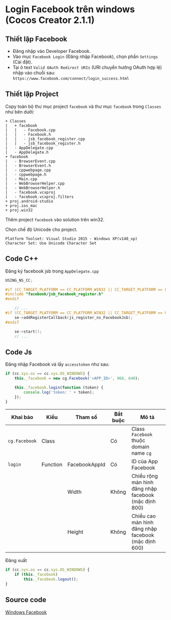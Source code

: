 # **Login Facebook trên windows (Cocos Creator 2.1.1)**

## **Thiết lập Facebook**

* Đăng nhập vào Developer Facebook.
* Vào mục `Facebook Login` (Đăng nhập Facebook), chọn phần `Settings` (Cài đặt). 
* Tại ô text `Valid OAuth Redirect URIs` (URI chuyển hướng OAuth hợp lệ) nhập vào chuỗi sau: `https://www.facebook.com/connect/login_success.html`

## **Thiết lập Project**
Copy toàn bộ thư mục project `facebook` và thư mục `facebook` trong `Classes` như bên dưới:
```
+ Classes
|   + facebook
|   |   - Facebook.cpp
|   |   - Facebook.h
|   |   - jsb_facebook_register.cpp
|   |   - jsb_facebook_register.h
|   - AppDelegate.cpp
|   - AppDelegate.h
+ facebook
|   - BrowserEvent.cpp
|   - BrowserEvent.h 
|   - cppwebpage.cpp
|   - cppwebpage.h
|   - Main.cpp
|   - WebBrowserHelper.cpp
|   - WebBrowserHelper.h
|   - facebook.vcxproj
|   - facebook.vcxproj.filters
+ proj.android-studio
+ proj.ios_mac
+ proj.win32
```
Thêm project `facebook` vào solution trên win32.

Chọn chế độ Unicode cho project.
```
Platform Toolset: Visual Studio 2015 - Windows XP(v140_xp)
Character Set: Use Unicode Character Set
```
## **Code C++**
Đăng ký facebook jsb trong `AppDelegate.cpp`

```C++
USING_NS_CC;

#if (CC_TARGET_PLATFORM == CC_PLATFORM_WIN32 || CC_TARGET_PLATFORM == CC_PLATFORM_WINRT)
#include "facebook/jsb_facebook_register.h"
#endif

    // ...
#if (CC_TARGET_PLATFORM == CC_PLATFORM_WIN32 || CC_TARGET_PLATFORM == CC_PLATFORM_WINRT)
	se->addRegisterCallback(js_register_ns_FacebookJsb);
#endif

    se->start();
    // ...
```
## **Code Js**
Đăng nhập Facebook và lấy `accesstoken` như sau:
```js
if (cc.sys.os == cc.sys.OS_WINDOWS) {
    this._facebook = new cg.Facebook('<APP_ID>', 960, 640);

    this._facebook.login(function (token) {
        console.log('token: ' + token);
    });
}
```
|Khai báo|Kiểu|Tham số|Bắt buộc|Mô tả|
|--------|----|-------|--------|-----|
|`cg.Facebook`|Class||Có|Class `Facebook` thuộc domain name `cg`|Tạo đối tượng gọi đăng nhập facebook|
|`login`|Function|FacebookAppId|Có|ID của App Facebook|
|||Width|Không|Chiều rộng màn hình đăng nhập facebook (mặc định 800)|
|||Height|Không|Chiều cao màn hình đăng nhập facebook (mặc định 600)|

Đăng xuất
```js
if (cc.sys.os == cc.sys.OS_WINDOWS) {
    if (this._facebook)
        this._facebook.logout();
}
```

## **Source code**

[Windows Facebook](./src/facebook-windows/facebook-windows.zip)